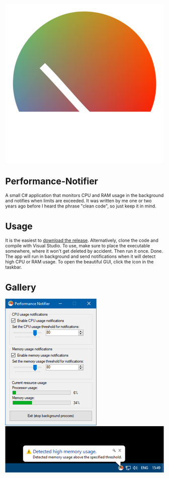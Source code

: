 ![Performance-Notifier logo](https://raw.githubusercontent.com/janekb04/Performance-Notifier/main/performance-notifier-logo.png)

# Performance-Notifier
A small C# application that monitors CPU and RAM usage in the background and notifies when limits are exceeded.
It was written by me one or two years ago before I heard the phrase "clean code", so just keep it in mind.

# Usage 
It is the easiest to [download the release](https://github.com/janekb04/Performance-Notifier/releases/tag/1.0). Alternatively, clone the code and compile with Visual Studio. To use, make sure to place the executable somewhere, where it won't get deleted by accident. Then run it once. Done. The app will run in background and send notifications when it will detect high CPU or RAM usage. To open the beautiful GUI, click the icon in the taskbar.

# Gallery
![Settings](https://raw.githubusercontent.com/janekb04/Performance-Notifier/main/window.png)
![Taskbar icon and notification](https://raw.githubusercontent.com/janekb04/Performance-Notifier/main/notification.png)
